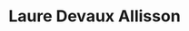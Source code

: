 ---
title: Laure Devaux Allisson
site: https://lauredevaux.ch/
description: Laure Devaux Allisson est pasteure dans les cantons de Berne et de Neuchâtel
tags:
    - blog
    - catéchèse
cantons:
    - Berne
    - Neuchâtel
---